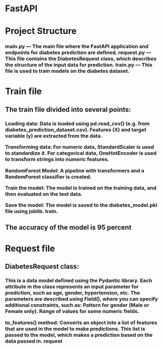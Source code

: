 # FastAPI
<h1>Project Structure</h1>

<h3>main.py — The main file where the FastAPI application and endpoints for diabetes prediction are defined.
request.py — This file contains the DiabetesRequest class, which describes the structure of the input data for prediction.
train.py — This file is used to train models on the diabetes dataset.</h3>

<h1>Train file</h1>

<h2>The train file divided into several points:</h2>

<h3>Loading data:
Data is loaded using pd.read_csv() (e.g. from diabetes_prediction_dataset.csv).
Features (X) and target variable (y) are extracted from the data.


Transforming data:
For numeric data, StandardScaler is used to standardize it.
For categorical data, OneHotEncoder is used to transform strings into numeric features.

RandomForest Model:
A pipeline with transformers and a RandomForest classifier is created.

Train the model: The model is trained on the training data, and then evaluated on the test data.

Save the model: The model is saved to the diabetes_model.pkl file using joblib.
train.</h3>

<h2>The accuracy of the model is 95 percent</h2>

<h1>Request file</h1>

<h2>DiabetesRequest class:</h2> 
 <h3> This is a data model defined using the Pydantic library. Each attribute in the class represents an input parameter for prediction, such as age, gender, hypertension, etc. 
The parameters are described using Field(), where you can specify additional constraints, such as: 
Pattern for gender (Male or Female only). 
Range of values ​​for some numeric fields.

to_features() method:
Converts an object into a list of features that are used in the model to make predictions. This list is passed to the model, which makes a prediction based on the data passed in.
request
</h3>
